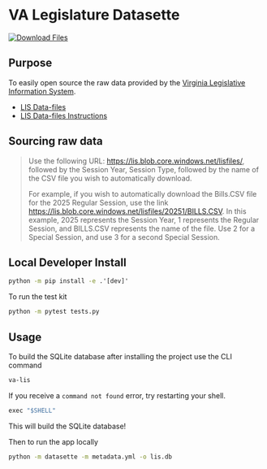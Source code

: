 # VA Legislature Datasette
[![Download Files](https://github.com/kyle-engler/va-legislature-datasette/actions/workflows/download-files.yml/badge.svg)](https://github.com/kyle-engler/va-legislature-datasette/actions/workflows/download-files.yml)
## Purpose
To easily open source the raw data provided by the
[Virginia Legislative Information System](https://lis.virginia.gov/home).
- [LIS Data-files](https://lis.virginia.gov/data-files)
- [LIS Data-files Instructions](https://help.lis.virginia.gov/data/index.asp)
## Sourcing raw data
> Use the following URL: https://lis.blob.core.windows.net/lisfiles/, followed by the Session Year,
> Session Type, followed by the name of the CSV file you wish to automatically download.
> 
> For example, if you wish to automatically download the Bills.CSV file for the 2025 Regular Session,
> use the link https://lis.blob.core.windows.net/lisfiles/20251/BILLS.CSV. In this example,
> 2025 represents the Session Year, 1 represents the Regular Session, and BILLS.CSV represents the name of the file.
> Use 2 for a Special Session, and use 3 for a second Special Session.

## Local Developer Install
```cmd
python -m pip install -e .'[dev]'
```
To run the test kit
```cmd
python -m pytest tests.py
```

## Usage
To build the SQLite database after installing the project use the CLI command
```cmd
va-lis
```
If you receive a `command not found` error, try restarting your shell.
```cmd
exec "$SHELL"
```
This will build the SQLite database!

Then to run the app locally
```cmd
python -m datasette -m metadata.yml -o lis.db
```
